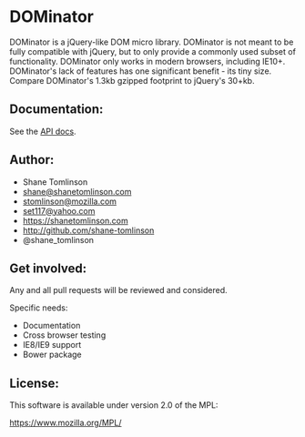 # DOMinator

DOMinator is a jQuery-like DOM micro library. DOMinator is not meant to be fully compatible with jQuery, but to only provide a commonly used subset of functionality. DOMinator only works in modern browsers, including IE10+. DOMinator's lack of features has one significant benefit - its tiny size. Compare DOMinator's 1.3kb gzipped footprint to jQuery's 30+kb.

## Documentation:
See the [API docs](https://github.com/shane-tomlinson/dominator/blob/master/docs/dominator.md).

## Author:
* Shane Tomlinson
* shane@shanetomlinson.com
* stomlinson@mozilla.com
* set117@yahoo.com
* https://shanetomlinson.com
* http://github.com/shane-tomlinson
* @shane_tomlinson

## Get involved:

Any and all pull requests will be reviewed and considered.

Specific needs:

* Documentation
* Cross browser testing
* IE8/IE9 support
* Bower package

## License:
This software is available under version 2.0 of the MPL:

  https://www.mozilla.org/MPL/





